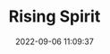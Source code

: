 ---
date: 2022-09-06 11:09:37
title: 'Rising Spirit'	
tags: [2D fighter, PC, hand-drawn]
img: https://i.imgur.com/NYPDiF5.jpg
twitter: https://twitter.com/RisingSpiritVG
---